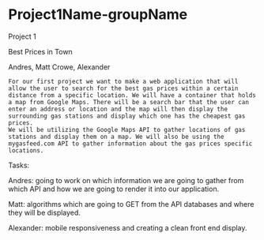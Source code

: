 # Project1Name-groupName

Project 1 

Best Prices in Town

Andres, Matt Crowe, Alexander

	For our first project we want to make a web application that will allow the user to search for the best gas prices within a certain distance from a specific location. We will have a container that holds a map from Google Maps. There will be a search bar that the user can enter an address or location and the map will then display the surrounding gas stations and display which one has the cheapest gas prices. 
	We will be utilizing the Google Maps API to gather locations of gas stations and display them on a map. We will also be using the mygasfeed.com API to gather information about the gas prices specific locations. 

Tasks:

Andres: going to work on which information we are going
to gather from which API and how we are going to render 
it into our application.

Matt: algorithms which are going to GET from the API 
databases and where they will be displayed.

Alexander: mobile responsiveness and creating a clean front end display.
